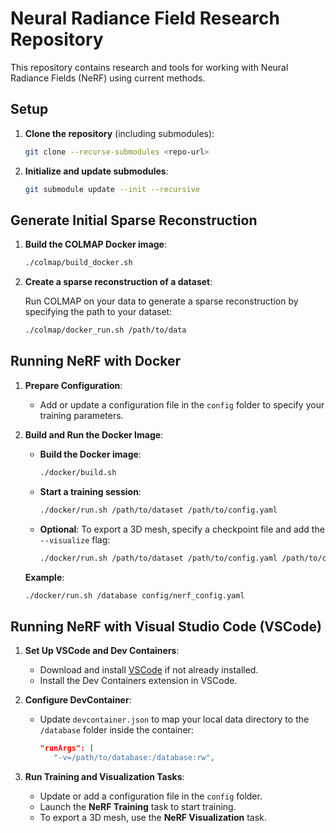 # Neural Radiance Field Research Repository
This repository contains research and tools for working with Neural Radiance Fields (NeRF) using current methods.

## Setup
1. **Clone the repository** (including submodules):

   ```bash
   git clone --recurse-submodules <repo-url>
   ```

2. **Initialize and update submodules**:

   ```bash
   git submodule update --init --recursive
   ```

## Generate Initial Sparse Reconstruction

1. **Build the COLMAP Docker image**:

   ```bash
   ./colmap/build_docker.sh
   ```

2. **Create a sparse reconstruction of a dataset**:
   
   Run COLMAP on your data to generate a sparse reconstruction by specifying the path to your dataset:

   ```bash
   ./colmap/docker_run.sh /path/to/data
   ```

## Running NeRF with Docker

1. **Prepare Configuration**:
   
   - Add or update a configuration file in the `config` folder to specify your training parameters.

2. **Build and Run the Docker Image**:
   
   - **Build the Docker image**:

     ```bash
     ./docker/build.sh
     ```

   - **Start a training session**:

     ```bash
     ./docker/run.sh /path/to/dataset /path/to/config.yaml
     ```

   - **Optional**: To export a 3D mesh, specify a checkpoint file and add the `--visualize` flag:

     ```bash
     ./docker/run.sh /path/to/dataset /path/to/config.yaml /path/to/ckpt --visualize
     ```

   **Example**:

   ```bash
   ./docker/run.sh /database config/nerf_config.yaml
   ```

## Running NeRF with Visual Studio Code (VSCode)

1. **Set Up VSCode and Dev Containers**:
   
   - Download and install [VSCode](https://code.visualstudio.com/) if not already installed.
   - Install the Dev Containers extension in VSCode.

2. **Configure DevContainer**:
   
   - Update `devcontainer.json` to map your local data directory to the `/database` folder inside the container:

     ```json
     "runArgs": [
		"-v=/path/to/database:/database:rw",
     
     ```

3. **Run Training and Visualization Tasks**:
   
   - Update or add a configuration file in the `config` folder.
   - Launch the **NeRF Training** task to start training.
   - To export a 3D mesh, use the **NeRF Visualization** task.
